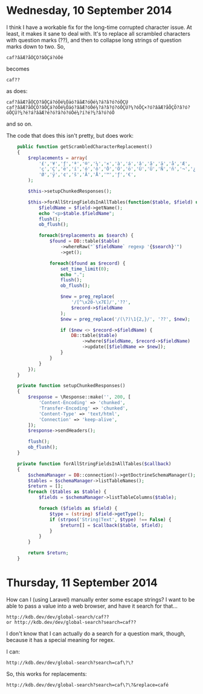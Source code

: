 Wednesday, 10 September 2014
============================

I think I have a workable fix for the long-time corrupted character issue. At least, it makes it sane to deal with. It's to replace all scrambled characters with question marks (??), and then to collapse long strings of question marks down to two. So, 

    caf?âãÆ?åÔÇÖ?âÔÇá?óÔé

becomes

    caf??

as does:

    caf?âãÆ?åÔÇÖ?âÔÇá?óÔé¼Ôäó?âãÆ?óÔé¼?á?â?ó?óÔÇÜ
    caf?âãÆ?åÔÇÖ?âÔÇá?óÔé¼Ôäó?âãÆ?óÔé¼?á?â?ó?óÔÇÜ?¼?óÔÇ×?ó?âãÆ?åÔÇÖ?â?ó?óÔÇÜ?¼?é?á?âãÆ?é?ó?â?ó?óÔé¼?í?é?¼?â?ó?óÔ

and so on.

The code that does this isn't pretty, but does work:

```php
    public function getScrambledCharacterReplacement()
    {
        $replacements = array(
            '£','¥','ƒ','ª','®','¼','×','à','á','â','ã','ä','å','Æ',
            'ç','Ç','é','í','ó','ô','Ô','Ö','ö','Ú','Ü','Ñ','ñ','¬','¿',
            'Ø','ÿ','¢','š','Ã','Å','™','ƒ','€', 
        );

        $this->setupChunkedResponses();

        $this->forAllStringFieldsInAllTables(function($table, $field) use ($replacements){
            $fieldName = $field->getName();
            echo "<p>$table.$fieldName";
            flush();
            ob_flush();

            foreach($replacements as $search) {
                $found = DB::table($table)
                    ->whereRaw("`$fieldName` regexp '{$search}'")
                    ->get();

                foreach($found as $record) {
                    set_time_limit(0);
                    echo ".";
                    flush();
                    ob_flush();

                    $new = preg_replace(
                        '/[^\x20-\x7E]/','??', 
                        $record->$fieldName
                    );
                    $new = preg_replace('/(\?)\1{2,}/', '??', $new);

                    if ($new <> $record->$fieldName) {
                        DB::table($table)
                            ->where($fieldName, $record->$fieldName)
                            ->update([$fieldName => $new]);                        
                    }
                }
            }
        });
    }

    private function setupChunkedResponses()
    {
        $response = \Response::make('', 200, [
            'Content-Encoding' => 'chunked',
            'Transfer-Encoding' => 'chunked',
            'Content-Type' => 'text/html',
            'Connection' => 'keep-alive',
        ]);
        $response->sendHeaders();

        flush();
        ob_flush();
    }

    private function forAllStringFieldsInAllTables($callback)
    {
        $schemaManager = DB::connection()->getDoctrineSchemaManager();
        $tables = $schemaManager->listTableNames();
        $return = [];
        foreach ($tables as $table) {
            $fields = $schemaManager->listTableColumns($table);

            foreach ($fields as $field) {
                $type = (string) $field->getType();
                if (strpos('String|Text', $type) !== False) {
                    $return[] = $callback($table, $field);
                }
            }
        }

        return $return;
    }
```


Thursday, 11 September 2014
============================
How can I (using Laravel) manually enter some escape strings? I want to be able to pass a value into a web browser, and have it search for that...

    http://kdb.dev/dev/global-search/caf??
    or http://kdb.dev/dev/global-search?search=caf??

I don't know that I can actually do a search for a question mark, though, because it has a special meaning for regex.

I can: 

    http://kdb.dev/dev/global-search?search=caf\?\?

So, this works for replacements:

    http://kdb.dev/dev/global-search?search=caf\?\?&replace=café

